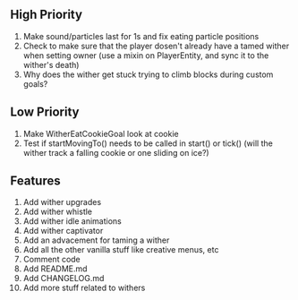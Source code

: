 ## High Priority
1. Make sound/particles last for 1s and fix eating particle positions
2. Check to make sure that the player dosen't already have a tamed wither when setting owner (use a mixin on PlayerEntity, and sync it to the wither's death)
3. Why does the wither get stuck trying to climb blocks during custom goals?

## Low Priority
1. Make WitherEatCookieGoal look at cookie
2. Test if startMovingTo() needs to be called in start() or tick() (will the wither track a falling cookie or one sliding on ice?)

## Features
1. Add wither upgrades
2. Add wither whistle
3. Add wither idle animations
4. Add wither captivator
5. Add an advacement for taming a wither
6. Add all the other vanilla stuff like creative menus, etc
7. Comment code
8. Add README.md
9. Add CHANGELOG.md
10. Add more stuff related to withers
